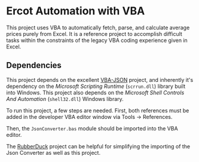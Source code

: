 # Ercot Automation with VBA
This project uses VBA to automatically fetch, parse, and calculate average prices purely from Excel. It is a reference project to accomplish difficult tasks within the constraints of the legacy VBA coding experience given in Excel.

## Dependencies
This project depends on the excellent [VBA-JSON](https://github.com/VBA-tools/VBA-JSON) project, and inherently it's dependency on the _Microsoft Scripting Runtime_ (`scrrun.dll`) library built into Windows. This project also depends on the _Microsoft Shell Controls And Automation_ (`shell32.dll`) Windows library.

To run this project, a few steps are needed. First, both references must be added in the developer VBA editor window via Tools -> References.

Then, the `JsonConverter.bas` module should be imported into the VBA editor.

The [RubberDuck](https://rubberduckvba.com/) project can be helpful for simplifying the importing of the Json Converter as well as this project.
